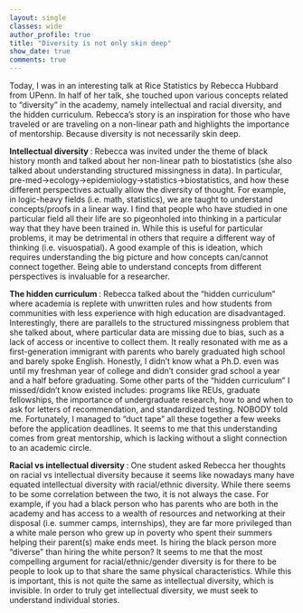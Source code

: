 ```yaml
---
layout: single
classes: wide
author_profile: true
title: "Diversity is not only skin deep"
show_date: true
comments: true
---
```


Today, I was in an interesting talk at Rice Statistics by Rebecca Hubbard from UPenn.  In half of her talk, she touched upon various concepts related to “diversity” in the academy, namely intellectual and racial diversity, and the hidden curriculum. Rebecca’s story is an inspiration for those who have traveled or are traveling on a non-linear path and highlights the importance of mentorship. Because diversity is not necessarily skin deep.

<b> Intellectual diversity </b>: Rebecca was invited under the theme of black history month and talked about her non-linear path to biostatistics (she also talked about understanding structured missingness in data). In particular, pre-med->ecology->epidemiology->statistics->biostatistics, and how these different perspectives actually allow the diversity of thought. For example, in logic-heavy fields (i.e. math, statistics), we are taught to understand concepts/proofs in a linear way. I find that people who have studied in one particular field all their life are so pigeonholed into thinking in a particular way that they have been trained in. While this is useful for particular problems, it may be detrimental in others that require a different way of thinking (i.e. visuospatial). A good example of this is ideation, which requires understanding the big picture and how concepts can/cannot connect together. Being able to understand concepts from different perspectives is invaluable for a researcher.

<b> The hidden curriculum </b>: Rebecca talked about the “hidden curriculum” where academia is replete with unwritten rules and how students from communities with less experience with high education are disadvantaged. Interestingly, there are parallels to the structured missingness problem that she talked about, where particular data are missing due to bias, such as a lack of access or incentive to collect them. It really resonated with me as a first-generation immigrant with parents who barely graduated high school and barely spoke English. Honestly, I didn’t know what a Ph.D. even was until my freshman year of college and didn’t consider grad school a year and a half before graduating. Some other parts of the “hidden curriculum” I missed/didn’t know existed includes: programs like REUs, graduate fellowships, the importance of undergraduate research, how to and when to ask for letters of recommendation, and standardized testing. NOBODY told me. Fortunately, I managed to “duct tape” all these together a few weeks before the application deadlines. It seems to me that this understanding comes from great mentorship, which is lacking without a slight connection to an academic circle.

<b> Racial vs intellectual diversity </b>: One student asked Rebecca her thoughts on racial vs intellectual diversity because it seems like nowadays many have equated intellectual diversity with racial/ethnic diversity. While there seems to be some correlation between the two, it is not always the case. For example, if you had a black person who has parents who are both in the academy and has access to a wealth of resources and networking at their disposal (i.e. summer camps, internships), they are far more privileged than a white male person who grew up in poverty who spent their summers helping their parent(s) make ends meet. Is hiring the black person more “diverse” than hiring the white person? It seems to me that the most compelling argument for racial/ethnic/gender diversity is for there to be people to look up to that share the same physical characteristics. While this is important, this is not quite the same as intellectual diversity, which is invisible. In order to truly get intellectual diversity, we must seek to understand individual stories.